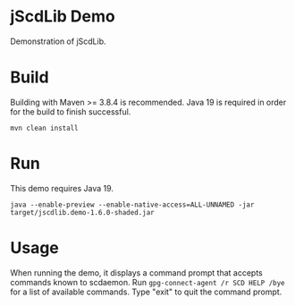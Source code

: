 # jScdLib Demo
Demonstration of jScdLib.

# Build
Building with Maven >= 3.8.4 is recommended. Java 19 is required in order for the build to finish successful.  
  
`mvn clean install`

# Run
This demo requires Java 19.  

```
java --enable-preview --enable-native-access=ALL-UNNAMED -jar target/jscdlib.demo-1.6.0-shaded.jar
```

# Usage
When running the demo, it displays a command prompt that accepts commands known to scdaemon. Run ```gpg-connect-agent /r SCD HELP /bye``` for a list of available commands. Type "exit" to quit the command prompt.
